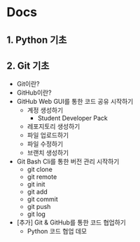 # Docs

## 1. Python 기초

## 2. Git 기초
- Git이란?
- GitHub이란?
- GitHub Web GUI를 통한 코드 공유 시작하기
  - 계정 생성하기
    - Student Developer Pack
  - 레포지토리 생성하기
  - 파일 업로드하기
  - 파일 수정하기
  - 브랜치 생성하기
- Git Bash Cli를 통한 버전 관리 시작하기
  - git clone
  - git remote
  - git init
  - git add
  - git commit
  - git push
  - git log
- [추가] Git & GitHub를 통한 코드 협업하기
  - Python 코드 협업 데모
